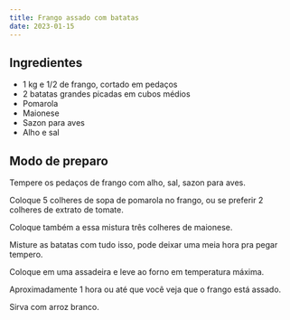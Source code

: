 ```yaml
---
title: Frango assado com batatas
date: 2023-01-15
---
```


## Ingredientes

- 1 kg e 1/2 de frango, cortado em pedaços
- 2 batatas grandes picadas em cubos médios
- Pomarola
- Maionese
- Sazon para aves
- Alho e sal

## Modo de preparo
Tempere os pedaços de frango com alho, sal, sazon para aves.

Coloque 5 colheres de sopa de pomarola no frango, ou se preferir 2 colheres de extrato de tomate.

Coloque também a essa mistura três colheres de maionese.

Misture as batatas com tudo isso, pode deixar uma meia hora pra pegar tempero.

Coloque em uma assadeira e leve ao forno em temperatura máxima.

Aproximadamente 1 hora ou até que você veja que o frango está assado.

Sirva com arroz branco.